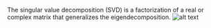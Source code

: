 The singular value decomposition (SVD) is a factorization of a real or complex matrix that generalizes the eigendecomposition.
![alt text](https://github.com/athira-dot/Singular-Value-Decomposition/edit/main/README.md/img_for_q3.bmp?raw=true)
